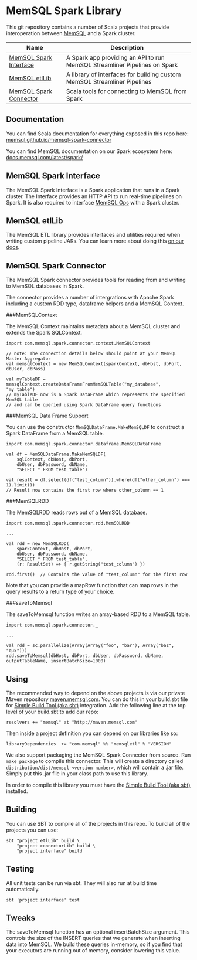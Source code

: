MemSQL Spark Library
====================

This git repository contains a number of Scala projects that provide interoperation between [MemSQL](http://www.memsql.com) and a Spark cluster.

| Name | Description |
| ---- | ----------- |
| [MemSQL Spark Interface](#memsql-spark-interface) | A Spark app providing an API to run MemSQL Streamliner Pipelines on Spark |
| [MemSQL etlLib](#memsql-etllib) | A library of interfaces for building custom MemSQL Streamliner Pipelines |
| [MemSQL Spark Connector](#memsql-spark-connector) | Scala tools for connecting to MemSQL from Spark |

Documentation
-------------

You can find Scala documentation for everything exposed in this repo here: [memsql.github.io/memsql-spark-connector](http://memsql.github.io/memsql-spark-connector)

You can find MemSQL documentation on our Spark ecosystem here: [docs.memsql.com/latest/spark/](http://docs.memsql.com/latest/spark/)

MemSQL Spark Interface
----------------------

The MemSQL Spark Interface is a Spark application that runs in a Spark cluster. The Interface provides an HTTP API to run real-time pipelines on Spark.  It is also required to interface [MemSQL Ops](http://docs.memsql.com/latest/ops/) with a Spark cluster.

MemSQL etlLib
-------------

The MemSQL ETL library provides interfaces and utilities required when writing custom pipeline JARs.  You can learn more about doing this [on our docs](http://docs_staging.memsql.com/latest/spark/memsql-spark-interface/).

MemSQL Spark Connector
----------------------

The MemSQL Spark connector provides tools for reading from and writing to
MemSQL databases in Spark.

The connector provides a number of intergrations with Apache Spark including a custom RDD type, dataframe helpers and a MemSQL Context.

###MemSQLContext

The MemSQL Context maintains metadata about a MemSQL cluster and extends the Spark SQLContext.

```
import com.memsql.spark.connector.context.MemSQLContext

// note: The connection details below should point at your MemSQL Master Aggregator
val memsqlContext = new MemSQLContext(sparkContext, dbHost, dbPort, dbUser, dbPass)

val myTableDF = memsqlContext.createDataFrameFromMemSQLTable("my_database", "my_table")
// myTableDF now is a Spark DataFrame which represents the specified MemSQL table
// and can be queried using Spark DataFrame query functions
```

###MemSQL Data Frame Support

You can use the constructor `MemSQLDataFrame.MakeMemSQLDF` to construct a Spark DataFrame from a MemSQL table.

```
import com.memsql.spark.connector.dataframe.MemSQLDataFrame

val df = MemSQLDataFrame.MakeMemSQLDF(
    sqlContext, dbHost, dbPort,
    dbUser, dbPassword, dbName,
    "SELECT * FROM test_table")

val result = df.select(df("test_column")).where(df("other_column") === 1).limit(1)
// Result now contains the first row where other_column == 1
```

###MemSQLRDD

The MemSQLRDD reads rows out of a MemSQL database.

```
import com.memsql.spark.connector.rdd.MemSQLRDD

...

val rdd = new MemSQLRDD(
    sparkContext, dbHost, dbPort,
    dbUser, dbPassword, dbName,
    "SELECT * FROM test_table",
    (r: ResultSet) => { r.getString("test_column") })

rdd.first()  // Contains the value of "test_column" for the first row
```

Note that you can provide a mapRow function that can map rows in the query
results to a return type of your choice.

###saveToMemsql

The saveToMemsql function writes an array-based RDD to a MemSQL table.

```
import com.memsql.spark.connector._

...

val rdd = sc.parallelize(Array(Array("foo", "bar"), Array("baz", "qux")))
rdd.saveToMemsql(dbHost, dbPort, dbUser, dbPassword, dbName, outputTableName, insertBatchSize=1000)
```

Using
-----

The recommended way to depend on the above projects is via our private Maven repository [maven.memsql.com](maven.memsql.com).  You can do this in your build.sbt file for [Simple Build
Tool (aka sbt)](http://www.scala-sbt.org/) integration.  Add the following line at the top level of your build.sbt to add our repo:

```
resolvers += "memsql" at "http://maven.memsql.com"
```

Then inside a project definition you can depend on our libraries like so:

```
libraryDependencies  += "com.memsql" %% "memsqletl" % "VERSION"
```

We also support packaging the MemSQL Spark Connector from source. Run ``make package`` to compile this connector.  This will create a directory called ``distribution/dist/memsql-<version number>``, which will contain a .jar file. Simply put this .jar file in your class path to use this library.

In order to compile this library you must have the [Simple Build
Tool (aka sbt)](http://www.scala-sbt.org/) installed.

Building
--------

You can use SBT to compile all of the projects in this repo.  To build all of the projects you can use:

```
sbt "project etlLib" build \
    "project connectorLib" build \
    "project interface" build
```

Testing
-------

All unit tests can be run via sbt.  They will also run at build time automatically.

```
sbt 'project interface' test
```

Tweaks
------
The saveToMemsql function has an optional insertBatchSize argument. This
controls the size of the INSERT queries that we generate when inserting data
into MemSQL.  We build these queries in-memory, so if you find that your
executors are running out of memory, consider lowering this value.
